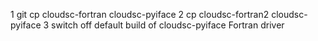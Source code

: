 1 git cp cloudsc-fortran cloudsc-pyiface
2 cp cloudsc-fortran2 cloudsc-pyiface
3 switch off default build of cloudsc-pyiface Fortran driver
